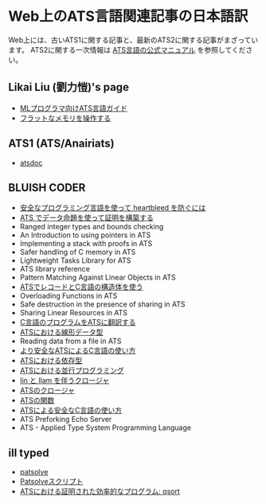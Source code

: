 # Web上のATS言語関連記事の日本語訳

Web上には、古いATS1に関する記事と、最新のATS2に関する記事がまざっています。
ATS2に関する一次情報は
[ATS言語の公式マニュアル](../Manual/index.md)
を参照してください。

## Likai Liu (劉力愷)'s page

* [MLプログラマ向けATS言語ガイド](cs.likai.org/ats/ml-programmers-guide-to-ats.md)
* [フラットなメモリを操作する](cs.likai.org/ats/manipulating-flat-memory.md)

## ATS1 (ATS/Anairiats)

* [atsdoc](http://jats-ug.metasepi.org/doc/ATS1/atsdocman/atsdocman.html)

## BLUISH CODER

* [安全なプログラミング言語を使って heartbleed を防ぐには](bluishcoder.co.nz/2014/04/11/preventing-heartbleed-bugs-with-safe-languages.md)
* [ATS でデータ命題を使って証明を構築する](bluishcoder.co.nz/2013/07/01/constructing-proofs-with-dataprop-in-ats.md)
* Ranged integer types and bounds checking
* An Introduction to using pointers in ATS
* Implementing a stack with proofs in ATS
* Safer handling of C memory in ATS
* Lightweight Tasks Library for ATS
* ATS library reference
* Pattern Matching Against Linear Objects in ATS
* [ATSでレコードとC言語の構造体を使う](bluishcoder.co.nz/2011/11/01/using-records-and-c-structs-in-ats.md)
* Overloading Functions in ATS
* Safe destruction in the presence of sharing in ATS
* Sharing Linear Resources in ATS
* [C言語のプログラムをATSに翻訳する](bluishcoder.co.nz/2011/04/24/converting-c-programs-to-ats.md)
* [ATSにおける線形データ型](bluishcoder.co.nz/2011/02/27/linear-datatypes-in-ats.md)
* Reading data from a file in ATS
* [より安全なATSによるC言語の使い方](bluishcoder.co.nz/2010/11/23/more-on-type-safety-using-c-and-ats.md)
* [ATSにおける依存型](bluishcoder.co.nz/2010/09/01/dependent-types-in-ats.md)
* [ATSにおける並行プログラミング](bluishcoder.co.nz/2010/08/11/concurrency-in-ats.md)
* [lin と llam を伴うクロージャ](bluishcoder.co.nz/2010/08/02/lin-and-llam-with-closures.md)
* [ATSのクロージャ](bluishcoder.co.nz/2010/06/20/closures-in-ats.md)
* [ATSの関数](bluishcoder.co.nz/2010/06/13/functions-in-ats.md)
* [ATSによる安全なC言語の使い方](bluishcoder.co.nz/2010/06/02/safer-c-code-using-ats.md)
* ATS Preforking Echo Server
* ATS - Applied Type System Programming Language

## ill typed

* [patsolve](www.illtyped.com/projects/patsolve/index.md)
* [Patsolveスクリプト](www.illtyped.com/projects/patsolve/scripting.md)
* [ATSにおける証明された効率的なプログラム: qsort](www.illtyped.com/projects/patsolve/qsort.md)
